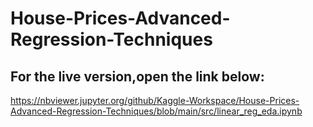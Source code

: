 # House-Prices-Advanced-Regression-Techniques

## For the live version,open the link below:
https://nbviewer.jupyter.org/github/Kaggle-Workspace/House-Prices-Advanced-Regression-Techniques/blob/main/src/linear_reg_eda.ipynb
